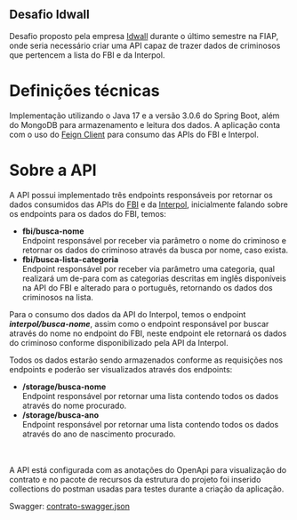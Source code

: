 ## Desafio Idwall

Desafio proposto pela empresa <a href="https://idwall.co/">Idwall</a> durante o último semestre na FIAP, onde seria necessário criar uma API capaz de trazer dados de criminosos que pertencem a lista do FBI e da Interpol.

# Definições técnicas

Implementação utilizando o Java 17 e a versão 3.0.6 do Spring Boot, além do MongoDB para armazenamento e leitura dos dados. A aplicação conta com o uso do <a href="https://docs.spring.io/spring-cloud-openfeign/docs/current/reference/html/">Feign Client</a> para consumo das APIs do FBI e Interpol.

# Sobre a API 

A API possui implementado três endpoints responsáveis por retornar os dados consumidos das APIs do <a href="https://api.fbi.gov/docs#/">FBI</a> e da <a href="https://interpol.api.bund.dev">Interpol</a>, inicialmente falando sobre os endpoints para os dados do FBI, temos:

<ul>
  <li><strong>fbi/busca-nome</strong></li>
  Endpoint responsável por receber via parâmetro o nome do criminoso e retornar os dados do criminoso através da busca por nome, caso exista. 
  <li><strong>fbi/busca-lista-categoria</strong></li>
  Endpoint responsável por receber via parâmetro uma categoria, qual realizará um de-para com as categorias descritas em inglês disponíveis na API do FBI e alterado para o português, retornando os dados dos criminosos na lista.
</ul>

Para o consumo dos dados da API do Interpol, temos o endpoint <strong><i>interpol/busca-nome</i></strong>, assim como o endpoint responsável por buscar através do nome no endpoint do FBI, neste endpoint ele retornará os dados do criminoso conforme disponibilizado pela API da Interpol. 

Todos os dados estarão sendo armazenados conforme as requisições nos endpoints e poderão ser visualizados através dos endpoints:

<ul>
  <li><strong>/storage/busca-nome</strong></li>
  Endpoint responsável por retornar uma lista contendo todos os dados através do nome procurado.
  <li><strong>/storage/busca-ano</strong></li>
  Endpoint responsável por retornar uma lista contendo todos os dados através do ano de nascimento procurado.
</ul>

<br>
<br>
A API está configurada com as anotações do OpenApi para visualização do contrato e no pacote de recursos da estrutura do projeto foi inserido collections do postman usadas para testes durante a criação da aplicação.


Swagger: [contrato-swagger.json](https://github.com/qbleonardo/desafio-idwall/files/13462138/contrato-swagger.json)
